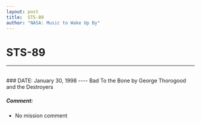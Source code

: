 ```yaml
---
layout: post
title:  STS-89
author: "NASA: Music to Wake Up By"
---
```


# STS-89
----
<br/>
### DATE: January 30, 1998
----
Bad To the Bone by George Thorogood and the Destroyers

##### Comment:
* No mission comment
